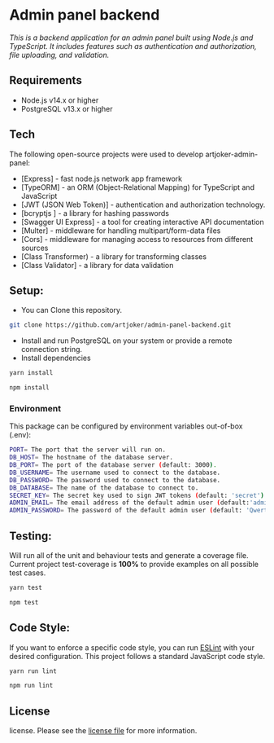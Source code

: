 # Admin panel backend
 _This is a backend application for an admin panel built using Node.js and TypeScript. It includes features such as authentication and authorization, file uploading, and validation._


## Requirements

- Node.js v14.x or higher
- PostgreSQL v13.x or higher


## Tech

The following open-source projects were used to develop artjoker-admin-panel:

- [Express] - fast node.js network app framework
- [TypeORM] - an ORM (Object-Relational Mapping) for TypeScript and JavaScript
- [JWT (JSON Web Token)] - authentication and authorization technology.
- [bcryptjs ] - a library for hashing passwords
- [Swagger UI Express] - a tool for creating interactive API documentation
- [Multer] - middleware for handling multipart/form-data files
- [Cors] - middleware for managing access to resources from different sources
- [Class Transformer) - a library for transforming classes
- [Class Validator] - a library for data validation


## Setup:
- You can  Clone this repository. 
``` bash
git clone https://github.com/artjoker/admin-panel-backend.git
```
- Install and run PostgreSQL on your system or provide a remote connection string.
- Install dependencies
 ```bash
yarn install

npm install
 ```
### Environment
This package can be configured by environment variables out-of-box (.env):
``` bash
PORT= The port that the server will run on.
DB_HOST= The hostname of the database server.
DB_PORT= The port of the database server (default: 3000).
DB_USERNAME= The username used to connect to the database.
DB_PASSWORD= The password used to connect to the database.
DB_DATABASE= The name of the database to connect to.
SECRET_KEY= The secret key used to sign JWT tokens (default: 'secret').
ADMIN_EMAIL= The email address of the default admin user (default:'admin@admin.com').
ADMIN_PASSWORD= The password of the default admin user (default: 'Qwerty12345').
```
## Testing:

Will run all of the unit and behaviour tests and generate a coverage file.  
Current project test-coverage is **100%** to provide examples on all possible test cases.  
```bash
yarn test

npm test
```

## Code Style:
 
If you want to enforce a specific code style, you can run [ESLint](https://eslint.org/docs/latest/rules/) with your desired configuration. This project follows a standard JavaScript code style.
```bash
yarn run lint

npm run lint
```

## License

license. Please see the [license file](license.md) for more information.
